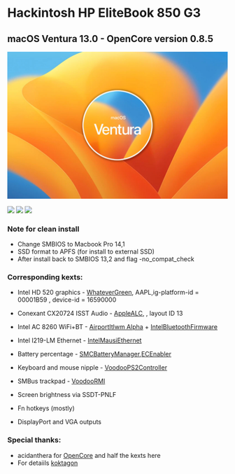 # Hackintosh HP EliteBook 850 G3

## macOS Ventura 13.0 - OpenCore version 0.8.5

![Ventura](/images/ventura.jpeg)

![](https://img.shields.io/github/issues/amervelic/Hackintosh-HP-Elitebook-850-G3-)
![](https://img.shields.io/github/forks/amervelic/Hackintosh-HP-Elitebook-850-G3-)
![](https://img.shields.io/github/stars/amervelic/Hackintosh-HP-Elitebook-850-G3-)
### Note for clean install

- Change SMBIOS to Macbook Pro 14,1
- SSD format to APFS (for install to external SSD)
- After install back to SMBIOS 13,2 and flag -no_compat_check
### Corresponding kexts:

- Intel HD 520 graphics - [WhateverGreen](https://github.com/acidanthera/WhateverGreen), AAPL,ig-platform-id = 00001B59 , device-id = 16590000
- Conexant CX20724 ISST Audio - [ AppleALC](https://github.com/acidanthera/AppleALC), , layout ID 13
- Intel AC 8260 WiFi+BT - [AirportItlwm Alpha](https://github.com/OpenIntelWireless/itlwm/releases) + [IntelBluetoothFirmware](https://github.com/OpenIntelWireless/IntelBluetoothFirmware)

- Intel I219-LM Ethernet - [IntelMausiEthernet](https://github.com/acidanthera/IntelMausi)
- Battery percentage - [SMCBatteryManager](https://github.com/acidanthera/VirtualSMC),[ECEnabler](https://github.com/1Revenger1/ECEnabler)

- Keyboard and mouse nipple - [VoodooPS2Controller](https://github.com/acidanthera/VoodooPS2)

- SMBus trackpad - [VoodooRMI](https://github.com/VoodooSMBus/VoodooRMI)

- Screen brightness via SSDT-PNLF

- Fn hotkeys (mostly)

- DisplayPort and VGA outputs

### Special thanks:
- acidanthera for [OpenCore](https://github.com/acidanthera/OpenCorePkg) and half the kexts here 
- For detaiils [koktagon](https://github.com/koktagon/hackintosh-840-G3-Catalina-DQ/tree/Monterey)